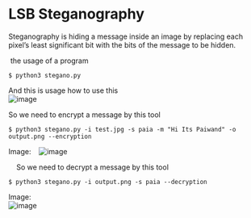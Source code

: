 # LSB Steganography   

Steganography is hiding a message inside an image by replacing each pixel’s least significant bit with the bits of the message to be hidden.   

 the usage of a program

```
$ python3 stegano.py
```
And this is usage how to use this   
![image](https://user-images.githubusercontent.com/69034642/161126756-19943e22-1859-4e1a-9971-208228f16e19.png)   

So we need to encrypt a message by this tool

```
$ python3 stegano.py -i test.jpg -s paia -m "Hi Its Paiwand" -o output.png --encryption
```
Image:   
![image](https://user-images.githubusercontent.com/69034642/161128957-35b7f85d-2a5e-4628-abfc-75617125af49.png)   

   
So we need to decrypt a message by this tool   
```
$ python3 stegano.py -i output.png -s paia --decryption
```

Image:   
![image](https://user-images.githubusercontent.com/69034642/161129366-86d2000d-fee0-4124-98c3-fdc5a95fac7c.png)



